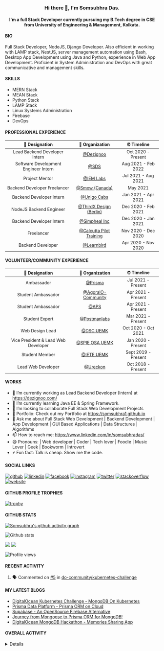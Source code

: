 <h3 align="center"> Hi there 👋, I'm Somsubhra Das. </h3>

<h4 align="center"> I'm a full Stack Developer currently pursuing my B.Tech degree in CSE from University of Engineering & Management, Kolkata.  </h4>

#### BIO

Full Stack Developer, NodeJS, Django Developer. Also efficient in working with LAMP stack, NestJS, server management automation using Bash, Desktop App Development using Java and Python, experience in Web App Development. Proficient in System Administration and DevOps with great communicative and management skills.

#### SKILLS

- MERN Stack
- MEAN Stack
- Python Stack
- LAMP Stack
- Linux Systems Administration
- Firebase
- DevOps

#### PROFESSIONAL EXPERIENCE

|            💼 Designation            |                          🏢 Organization                          |     ⏰ Timeline     |
| :----------------------------------: | :---------------------------------------------------------------: | :-----------------: |
|    Lead Backend Developer Intern     |                [@Dezignoo](https://dezignoo.com/)                 | Oct 2020 - Present  |
| Software Development Engineer Intern |                   [@SDS](https://seamless.se/)                    | Aug 2021 - Feb 2022 |
|            Project Mentor            | [@IEM Labs](https://github.com/IEMA-Research-Development-Pvt-Ltd) | Jul 2021 - Aug 2021 |
|     Backend Developer Freelancer     |                 [@Smow (Canada)](http://smow.ca/)                 |      May 2021       |
|       Backend Developer Intern       |         [@Unigo Cabs](https://github.com/UnigoCabs-Dev/)          | Jan 2021 - Apr 2021 |
|       NodeJS Backend Engineer        |         [@ThirdX Design (Berlin)](https://thirdx.design/)         | Dec 2020 - Feb 2021 |
|       Backend Developer Intern       |              [@Simpheal Inc](https://simpheal.com/)               | Dec 2020 - Jan 2021 |
|              Freelancer              |   [@Calcutta Pilot Training](http://calcuttapilottraining.com/)   | Nov 2020 - Dec 2020 |
|          Backend Developer           |              [@Learnbird](https://www.learnbird.in/)              | Apr 2020 - Nov 2020 |

#### VOLUNTEER/COMMUNITY EXPERIENCE

|           💼 Designation            |                      🏢 Organization                       |     ⏰ Timeline     |
| :---------------------------------: | :--------------------------------------------------------: | :-----------------: |
|             Ambassador              |            [@Prisma](https://github.com/prisma)            | Jul 2021 - Present  |
|         Student Ambassador          | [@AgoraIO-Community](https://github.com/AgoraIO-Community) | Apr 2021 - Present  |
|         Student Ambassador          |                  [@APS](https://aps.org)                   | Apr 2021 - Present  |
|           Student Expert            |      [@Postmanlabs](https://github.com/postmanlabs/)       | Mar 2021 - Present  |
|           Web Design Lead           |              [@DSC UEMK](https://dscuemk.co/)              | Oct 2020 - Oct 2021 |
| Vice President & Lead Web Developer |         [@SPIE OSA UEMK](http://spieosauemk.team/)         | Jan 2020 - Present  |
|           Student Member            |                       [@IETE UEMK]()                       | Sept 2019 - Present |
|         Lead Web Developer          |              [@Ureckon](https://ureckon.org/)              | Oct 2018 - Present  |

#### WORKS

- 🔭 I’m currently working as Lead Backend Developer (Intern) at https://dezignoo.com/
- 🌱 I’m currently learning Java EE & Spring Framework.
- 👯 I’m looking to collaborate Full Stack Web Development Projects
- 💼 Portfolio: Check out my Portfolio at https://somsubhra1.github.io
- 💬 Ask me about Full Stack Web Development | Backend Development | App Development | GUI Based Applications | Data Structures | Algorithms
- 📫 How to reach me: https://www.linkedin.com/in/somsubhradas/
- 😄 Pronouns: | Web developer | Coder | Tech lover | Foodie | Music Lover | Geek | Bookworm | Introvert
- ⚡ Fun fact: Talk is cheap. Show me the code.

#### SOCIAL LINKS

<p align="center">

[<img src='https://cdn.jsdelivr.net/npm/simple-icons@3.0.1/icons/github.svg' alt='github' height='40'>](https://github.com/Somsubhra1) [<img src='https://cdn.jsdelivr.net/npm/simple-icons@3.0.1/icons/linkedin.svg' alt='linkedin' height='40'>](https://www.linkedin.com/in/somsubhradas/) [<img src='https://cdn.jsdelivr.net/npm/simple-icons@3.0.1/icons/facebook.svg' alt='facebook' height='40'>](https://www.facebook.com/S0msubhradas) [<img src='https://cdn.jsdelivr.net/npm/simple-icons@3.0.1/icons/instagram.svg' alt='instagram' height='40'>](https://www.instagram.com/somsubhra__das/) [<img src='https://cdn.jsdelivr.net/npm/simple-icons@3.0.1/icons/twitter.svg' alt='twitter' height='40'>](https://twitter.com/Somsubhra1CP) [<img src='https://cdn.jsdelivr.net/npm/simple-icons@3.0.1/icons/stackoverflow.svg' alt='stackoverflow' height='40'>](https://stackoverflow.com/users/10871274/somsubhra-das) [<img src='https://cdn.jsdelivr.net/npm/simple-icons@3.0.1/icons/icloud.svg' alt='website' height='40'>](https://somsubhra.co/)

</p>

#### GITHUB PROFILE TROPHIES

[![trophy](https://github-profile-trophy.vercel.app/?username=Somsubhra1&theme=flat)](https://github.com/ryo-ma/github-profile-trophy)

#### GITHUB STATS

[![Somsubhra's github activity graph](https://activity-graph.herokuapp.com/graph?username=somsubhra1&theme=react-dark)](https://github.com/somsubhra1)

<p align="center">

![Github stats](https://github-readme-stats.vercel.app/api?username=Somsubhra1&show_icons=true)<br>

<img src="https://github-readme-streak-stats.herokuapp.com/?user=Somsubhra1&theme=light" />

<img src="https://github-readme-stats.vercel.app/api/top-langs/?username=Somsubhra1&layout=compact&theme=light" />

![Profile views](https://gpvc.arturio.dev/Somsubhra1)

</p>

#### RECENT ACTIVITY

<!--START_SECTION:activity-->

1. 🗣 Commented on [#5](https://github.com/do-community/kubernetes-challenge/issues/5) in [do-community/kubernetes-challenge](https://github.com/do-community/kubernetes-challenge)
<!--END_SECTION:activity-->

#### MY LATEST BLOGS

<!-- BLOG-POST-LIST:START -->
- [DigitalOcean Kubernetes Challenge - MongoDB On Kubernetes](https://dev.to/somsubhra1/digitalocean-kubernetes-challenge-mongodb-on-kubernetes-367k)
- [Prisma Data Platform - Prisma ORM on Cloud](https://dev.to/somsubhra1/prisma-data-platform-prisma-orm-on-cloud-2854)
- [Supabase - An OpenSource Firebase Alternative](https://dev.to/somsubhra1/supabase-an-opensource-firebase-alternative-51h4)
- [Journey from Mongoose to Prisma ORM for MongoDB!](https://dev.to/somsubhra1/journey-from-mongoose-to-prisma-orm-for-mongodb-3j21)
- [DigitalOcean MongoDB Hackathon - Memories Sharing App](https://dev.to/somsubhra1/digitalocean-mongodb-hackathon-memories-sharing-app-2kne)
<!-- BLOG-POST-LIST:END -->

#### OVERALL ACTIVITY

<details>
<!--START_SECTION:waka-->
![Code Time](http://img.shields.io/badge/Code%20Time-268%20hrs%209%20mins-blue)

**🐱 My GitHub Data** 

> 🏆 152 Contributions in the Year 2022
 > 
> 📦 207.8 kB Used in GitHub's Storage 
 > 
> 🚫 Not Opted to Hire
 > 
> 📜 156 Public Repositories 
 > 
> 🔑 12 Private Repositories  
 > 
**I'm an Early 🐤** 

```text
🌞 Morning    167 commits    ██░░░░░░░░░░░░░░░░░░░░░░░   11.11% 
🌆 Daytime    594 commits    ██████████░░░░░░░░░░░░░░░   39.52% 
🌃 Evening    551 commits    █████████░░░░░░░░░░░░░░░░   36.66% 
🌙 Night      191 commits    ███░░░░░░░░░░░░░░░░░░░░░░   12.71%

```
📅 **I'm Most Productive on Saturday** 

```text
Monday       150 commits    ██░░░░░░░░░░░░░░░░░░░░░░░   9.98% 
Tuesday      197 commits    ███░░░░░░░░░░░░░░░░░░░░░░   13.11% 
Wednesday    157 commits    ██░░░░░░░░░░░░░░░░░░░░░░░   10.45% 
Thursday     204 commits    ███░░░░░░░░░░░░░░░░░░░░░░   13.57% 
Friday       222 commits    ███░░░░░░░░░░░░░░░░░░░░░░   14.77% 
Saturday     296 commits    █████░░░░░░░░░░░░░░░░░░░░   19.69% 
Sunday       277 commits    ████░░░░░░░░░░░░░░░░░░░░░   18.43%

```


📊 **This Week I Spent My Time On** 

```text
💬 Programming Languages: 
Markdown                 11 mins             █████████████████████████   100.0%

🔥 Editors: 
VS Code                  11 mins             █████████████████████████   100.0%

```

**I Mostly Code in JavaScript** 

```text
JavaScript               43 repos            ███████████░░░░░░░░░░░░░░   44.79% 
HTML                     12 repos            ███░░░░░░░░░░░░░░░░░░░░░░   12.5% 
Python                   11 repos            ██░░░░░░░░░░░░░░░░░░░░░░░   11.46% 
CSS                      10 repos            ██░░░░░░░░░░░░░░░░░░░░░░░   10.42% 
TypeScript               8 repos             ██░░░░░░░░░░░░░░░░░░░░░░░   8.33%

```


**Timeline**

![Chart not found](https://raw.githubusercontent.com/Somsubhra1/Somsubhra1/master/charts/bar_graph.png) 


 Last Updated on 09/02/2022 06:28:39 UTC
<!--END_SECTION:waka-->
</details>
